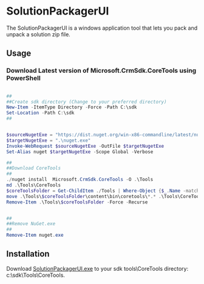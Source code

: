 # SolutionPackagerUI
The SolutionPackagerUI is a windows application tool that lets you pack and unpack a solution zip file.

## Usage

### Download Latest version of Microsoft.CrmSdk.CoreTools using PowerShell

```powershell

##
##Create sdk directory (Change to your preferred directory)
New-Item -ItemType Directory -Force -Path C:\sdk
Set-Location -Path C:\sdk
##


$sourceNugetExe = "https://dist.nuget.org/win-x86-commandline/latest/nuget.exe"
$targetNugetExe = ".\nuget.exe"
Invoke-WebRequest $sourceNugetExe -OutFile $targetNugetExe
Set-Alias nuget $targetNugetExe -Scope Global -Verbose

##
##Download CoreTools
##
./nuget install  Microsoft.CrmSdk.CoreTools -O .\Tools
md .\Tools\CoreTools
$coreToolsFolder = Get-ChildItem ./Tools | Where-Object {$_.Name -match 'Microsoft.CrmSdk.CoreTools.'}
move .\Tools\$coreToolsFolder\content\bin\coretools\*.* .\Tools\CoreTools
Remove-Item .\Tools\$coreToolsFolder -Force -Recurse


##
##Remove NuGet.exe
##
Remove-Item nuget.exe
```

## Installation

Download [SolutionPackagerUI.exe](https://github.com/yocupicio/SolutionPackagerUI/raw/master/SolutionPackagerUI.exe) to your sdk tools\CoreTools directory: c:\sdk\Tools\CoreTools.
